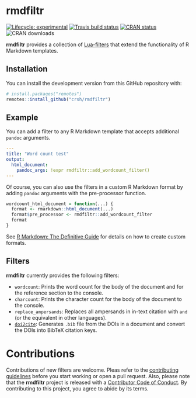 
<!-- README.md is generated from README.Rmd. Please edit that file -->

# rmdfiltr

<!-- badges: start -->

[![Lifecycle:
experimental](https://img.shields.io/badge/lifecycle-experimental-orange.svg)](https://lifecycle.r-lib.org/articles/stages.html#experimental)
[![Travis build
status](https://travis-ci.org/crsh/rmdfiltr.svg?branch=master)](https://app.travis-ci.com/crsh/rmdfiltr)
[![CRAN
status](https://www.r-pkg.org/badges/version/rmdfiltr)](https://cran.r-project.org/package=rmdfiltr)
![CRAN downloads](https://cranlogs.r-pkg.org/badges/last-month/rmdfiltr)
<!-- badges: end -->

**rmdfiltr** provides a collection of
[Lua-filters](https://pandoc.org/lua-filters.html) that extend the
functionality of R Markdown templates.

## Installation

<!--
You can install the released version of rmdfiltr from [CRAN](https://CRAN.R-project.org) with:
&#10;``` r
install.packages("rmdfiltr")
```
-->

You can install the development version from this GitHub repository
with:

``` r
# install.packages("remotes")
remotes::install_github("crsh/rmdfiltr")
```

## Example

You can add a filter to any R Markdown template that accepts additional
`pandoc` arguments.

``` yaml
---
title: "Word count test"
output:
  html_document:
    pandoc_args: !expr rmdfiltr::add_wordcount_filter()
---
```

Of course, you can also use the filters in a custom R Markdown format by
adding `pandoc` arguments with the pre-processor function.

``` r
wordcount_html_document = function(...) {
  format <- rmarkdown::html_document(...)
  format$pre_processor <- rmdfiltr::add_wordcount_filter
  format
}
```

See [R Markdown: The Definitive
Guide](https://bookdown.org/yihui/rmarkdown/new-formats.html) for
details on how to create custom formats.

## Filters

**rmdfiltr** currently provides the following filters:

- `wordcount`: Prints the word count for the body of the document and
  for the reference section to the console.
- `charcount`: Prints the character count for the body of the document
  to the console.
- `replace_ampersands`: Replaces all ampersands in in-text citation with
  `and` (or the equivalent in other languages).
- [`doi2cite`](https://github.com/korintje/pandoc-doi2cite/blob/main/doi2cite.lua):
  Generates `.bib` file from the DOIs in a document and convert the DOIs
  into BibTeX citation keys.

# Contributions

Contributions of new filters are welcome. Pleas refer to the
[contributing
guidelines](https://github.com/crsh/rmdfiltr/blob/master/.github/CONTRIBUTING.md)
before you start working or open a pull request. Also, please note that
the **rmdfiltr** project is released with a [Contributor Code of
Conduct](https://github.com/crsh/rmdfiltr/blob/master/.github/CODE_OF_CONDUCT.md).
By contributing to this project, you agree to abide by its terms.
